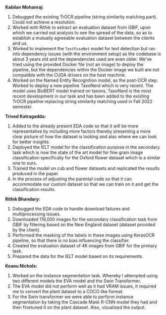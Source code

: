 **Kabilan Mohanraj:**
1.	Debugged the existing TrOCR pipeline (string similarity matching part). Could not achieve a resolution.
2.	Worked with Rithik to extract an evaluation dataset from GBIF, upon which we carried out analysis to see the spread of the data, so as to establish a mutually agreeable evaluation dataset between the clients and us.
3. Worked to implement the `TextFuseNet` model for text detection but ran into dependency issues (with the environment setup) as the codebase is about 3 years old and the dependencies used are even older. We've tried using the provided Docker file (not an image) to deploy the pipeline, but the dependencies within the Docker image we built are not compatible with the CUDA drivers on the host machine.
4. Worked on the Named Entity Recognition model, as the post-OCR step. Worked to deploy a new pipeline TaxoNerd which is very recent. The model uses BioBERT model trained on taxons. TaxoNerd is the most recent development in our task and has been added to the existing TrOCR pipeline replacing string similarity matching used in Fall 2022 semester.


**Trived Katragadda:**
1. Added to the already present EDA code so that it will be more representative by including more factors thereby presenting a more clear picture of how the dataset is looking and also where we can look for better insights.
2. Deployed the IELT model for the classification purpose in the secondary task which is now the state of the art model for fine grain image classification specifically for the Oxford flower dataset which is a similar one to ours.
3. Trained the model on cub and flower datasets and replicated the results produced in the paper.
4. In the process of adjusting the parental code so that it can accommodate our custom dataset so that we can train on it and get the classification results.


**Rithik Bhandary:**

1.	Debugged the EDA code to handle download failures and multiprocessing issues.
2.	Downloaded 119,000 images for the secondary classification task from GBIF by filtering based on the New England dataset (dataset provided by the client).
3.	Performed the masking of the labels in these images using KerasOCR pipeline, so that there is no bias influencing the classifier.
4.	Created the evaluation dataset of 4K images from GBIF for the primary task.
5.	Prepared the data for the IELT model based on its requirements.


**Keanu Nichols:** 

1. Worked on the instance segmentation task. Whereby I attempted using two different models the EVA model and the Swin Transformer. 
2. The EVA model did not perform well as it had VRAM issues, it required me to convert the plant dataset to a COCO like format. 
3. For the Swin transformer we were able to perform instance segmentation by taking the Cascade Mask R-CNN model they had and then finetuned it on the plant dataset. Also, visualized the output.
